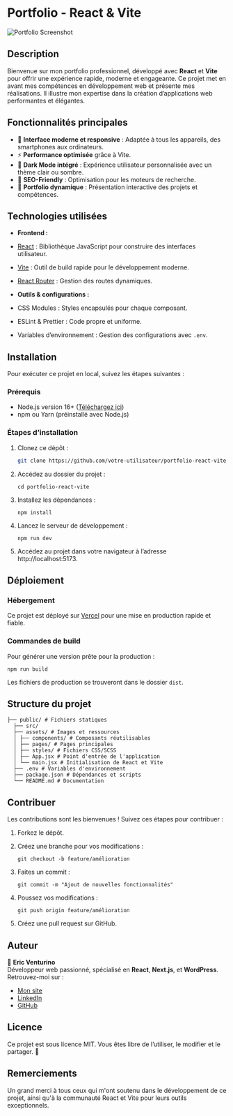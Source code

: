 
# **Portfolio - React & Vite**

![Portfolio Screenshot](https://i.ytimg.com/vi/uVL8vlPDA5o/hqdefault.jpg?sqp=-oaymwFBCNACELwBSFryq4qpAzMIARUAAIhCGAHYAQHiAQoIGBACGAY4AUAB8AEB-AH-CYAC0AWKAgwIABABGD8gUChlMA8=&rs=AOn4CLCKaIJVZhl7w5wq1405dxnMWnDhtw) 

## **Description**

Bienvenue sur mon portfolio professionnel, développé avec **React** et **Vite** pour offrir une expérience rapide, moderne et engageante. Ce projet met en avant mes compétences en développement web et présente mes réalisations. Il illustre mon expertise dans la création d’applications web performantes et élégantes.

## **Fonctionnalités principales**

- 🌟 **Interface moderne et responsive** : Adaptée à tous les appareils, des smartphones aux ordinateurs.
- ⚡ **Performance optimisée** grâce à Vite.
- 🎨 **Dark Mode intégré** : Expérience utilisateur personnalisée avec un thème clair ou sombre.
- 🚀 **SEO-Friendly** : Optimisation pour les moteurs de recherche.
- 📂 **Portfolio dynamique** : Présentation interactive des projets et compétences.



## **Technologies utilisées**

- **Frontend :**
 - [React](https://reactjs.org/) : Bibliothèque JavaScript pour construire des interfaces utilisateur.
 - [Vite](https://vitejs.dev/) : Outil de build rapide pour le développement moderne.
 - [React Router](https://reactrouter.com/) : Gestion des routes dynamiques.

- **Outils & configurations :**
 - CSS Modules : Styles encapsulés pour chaque composant.
 - ESLint & Prettier : Code propre et uniforme.
 - Variables d’environnement : Gestion des configurations avec `.env`.


## **Installation**

Pour exécuter ce projet en local, suivez les étapes suivantes :

### **Prérequis**
- Node.js version 16+ ([Téléchargez ici](https://nodejs.org/))
- npm ou Yarn (préinstallé avec Node.js)

### **Étapes d’installation**
1. Clonez ce dépôt :
   ```bash
   git clone https://github.com/votre-utilisateur/portfolio-react-vite.git`` 

2.  Accédez au dossier du projet :
    
   
    `cd portfolio-react-vite` 
    
3.  Installez les dépendances :
        
    `npm install` 
    
4.  Lancez le serveur de développement :
    
    `npm run dev` 
    
5.  Accédez au projet dans votre navigateur à l’adresse  http://localhost:5173.

## **Déploiement**

### **Hébergement**

Ce projet est déployé sur  [Vercel](https://vercel.com/)  pour une mise en production rapide et fiable.

### **Commandes de build**

Pour générer une version prête pour la production :

`npm run build` 

Les fichiers de production se trouveront dans le dossier  `dist`.

## **Structure du projet**


`├── public/ # Fichiers statiques  `  
`   ├── src/  `  
`   ├── assets/ # Images et ressources  `  
`   │ ├── components/ # Composants réutilisables  `  
`   │ ├── pages/ # Pages principales  `  
`   │ ├── styles/ # Fichiers CSS/SCSS  `  
`   │ ├── App.jsx # Point d'entrée de l'application  `  
`   │ └── main.jsx # Initialisation de React et Vite  `  
`   ├── .env # Variables d'environnement  `  
`   ├── package.json # Dépendances et scripts  `  
`   └── README.md # Documentation  `  


## **Contribuer**

Les contributions sont les bienvenues ! Suivez ces étapes pour contribuer :

1.  Forkez le dépôt.
2.  Créez une branche pour vos modifications :    
    
    `git checkout -b feature/amélioration` 
    
3.  Faites un commit :    
    
    `git commit -m "Ajout de nouvelles fonctionnalités"` 
    
4.  Poussez vos modifications :    
    
    `git push origin feature/amélioration` 
    
5.  Créez une pull request sur GitHub.


## **Auteur**

👤  **Eric Venturino**  
Développeur web passionné, spécialisé en  **React**,  **Next.js**, et  **WordPress**.  
Retrouvez-moi sur :

-   [Mon site](https://venturino.site/)
-   [LinkedIn](https://www.linkedin.com/in/eric-venturino/)
-   [GitHub](https://github.com/ventustyl)

## **Licence**

Ce projet est sous licence  MIT. Vous êtes libre de l’utiliser, le modifier et le partager. 🌟


## **Remerciements**

Un grand merci à tous ceux qui m'ont soutenu dans le développement de ce projet, ainsi qu'à la communauté React et Vite pour leurs outils exceptionnels.
